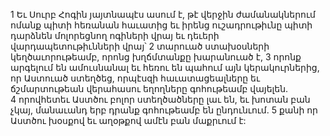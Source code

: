 1 Եւ Սուրբ Հոգին յայտնապէս ասում է, թէ վերջին ժամանակներում ոմանք պիտի հեռանան հաւատից եւ իրենց ուշադրութիւնը պիտի դարձնեն մոլորեցնող ոգիների վրայ եւ դեւերի վարդապետութիւնների վրայ՝ 2 տարուած ստախօսների կեղծաւորութեամբ, որոնց խղճմտանքը խարանուած է, 3 որոնք արգելում են ամուսնանալ եւ հեռու են պահում այն կերակուրներից, որ Աստուած ստեղծեց, որպէսզի հաւատացեալները եւ ճշմարտութեան վերահասու եղողները գոհութեամբ վայելեն. 4 որովհետեւ Աստծու բոլոր ստեղծածները լաւ են, եւ խոտան բան չկայ, մանաւանդ երբ դրանք գոհութեամբ են ընդունւում. 5 քանի որ Աստծու խօսքով եւ աղօթքով ամէն բան մաքրւում է:
